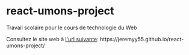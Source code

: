 # react-umons-project

Travail scolaire pour le cours de technologie du Web

<p>Consultez le site web à <a href='https://jeremyy55.github.io/react-umons-project/'> l'url suivante</a>: https://jeremyy55.github.io/react-umons-project/</p>
